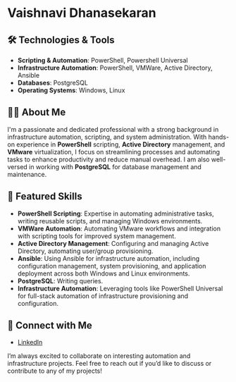 # Vaishnavi Dhanasekaran

## 🛠️ Technologies & Tools
- **Scripting & Automation**: PowerShell, Powershell Universal
- **Infrastructure Automation**: PowerShell, VMWare, Active Directory, Ansible
- **Databases**: PostgreSQL
- **Operating Systems**: Windows, Linux

## 👩‍💻 About Me
I'm a passionate and dedicated professional with a strong background in infrastructure automation, scripting, and system administration. With hands-on experience in **PowerShell** scripting, **Active Directory** management, and **VMware** virtualization, I focus on streamlining processes and automating tasks to enhance productivity and reduce manual overhead. I am also well-versed in working with **PostgreSQL** for database management and maintenance.

## 🚀 Featured Skills
- **PowerShell Scripting**: Expertise in automating administrative tasks, writing reusable scripts, and managing Windows environments.
- **VMWare Automation**: Automating VMware workflows and integration with scripting tools for improved system management.
- **Active Directory Management**: Configuring and managing Active Directory, automating user/group provisioning.
- **Ansible**: Using Ansible for infrastructure automation, including configuration management, system provisioning, and application deployment across both Windows and Linux environments.
- **PostgreSQL**: Writing queries.
- **Infrastructure Automation**: Leveraging tools like PowerShell Universal for full-stack automation of infrastructure provisioning and configuration.

## 🔗 Connect with Me
- [LinkedIn](https://www.linkedin.com/in/vaishnavi-d-1b86a7247/)  

I’m always excited to collaborate on interesting automation and infrastructure projects. Feel free to reach out if you’d like to discuss or contribute to any of my projects!
